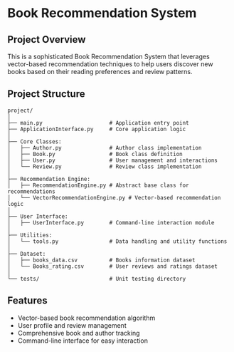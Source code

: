 # Book Recommendation System

## Project Overview

This is a sophisticated Book Recommendation System that leverages vector-based recommendation techniques to help users discover new books based on their reading preferences and review patterns.

## Project Structure

```
project/
│
├── main.py                     # Application entry point
├── ApplicationInterface.py     # Core application logic
│
├── Core Classes:
│   ├── Author.py               # Author class implementation
│   ├── Book.py                 # Book class definition
│   ├── User.py                 # User management and interactions
│   └── Review.py               # Review class implementation
│
├── Recommendation Engine:
│   ├── RecommendationEngine.py # Abstract base class for recommendations
│   └── VectorRecommendationEngine.py # Vector-based recommendation logic
│
├── User Interface:
│   ├── UserInterface.py        # Command-line interaction module
│
├── Utilities:
│   └── tools.py                # Data handling and utility functions
│
├── Dataset:
│   ├── books_data.csv          # Books information dataset
│   └── Books_rating.csv        # User reviews and ratings dataset
│
└── tests/                      # Unit testing directory
```

## Features

- Vector-based book recommendation algorithm
- User profile and review management
- Comprehensive book and author tracking
- Command-line interface for easy interaction

